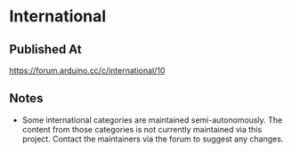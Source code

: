 # International

## Published At

https://forum.arduino.cc/c/international/10

## Notes

- Some international categories are maintained semi-autonomously. The content from those categories is not currently maintained via this project. Contact the maintainers via the forum to suggest any changes.
